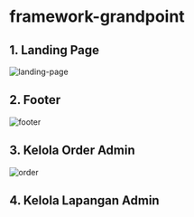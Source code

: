 # framework-grandpoint

## 1. Landing Page
![landing-page](https://github.com/MaezarAbdillah/framework-grandpoint/assets/113416817/5f5d558d-d8ac-46b7-b49d-049b42f8af97)

## 2. Footer
![footer](https://github.com/MaezarAbdillah/framework-grandpoint/assets/113416817/a2be7385-8474-4ea8-a0ba-5e41990bdb72)

## 3. Kelola Order Admin
![order](https://github.com/MaezarAbdillah/framework-grandpoint/assets/113416817/e1fd4329-662b-4d08-a8b7-1cb6dac4dce3)

## 4. Kelola Lapangan Admin

 
